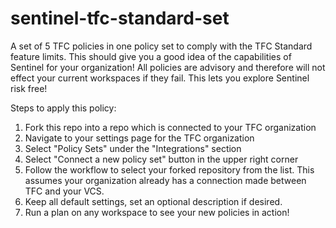 # sentinel-tfc-standard-set
A set of 5 TFC policies in one policy set to comply with the TFC Standard feature limits. This should give you a good idea of the capabilities of Sentinel for your organization! All policies are advisory and therefore will not effect your current workspaces if they fail. This lets you explore Sentinel risk free!

Steps to apply this policy:
1. Fork this repo into a repo which is connected to your TFC organization
2. Navigate to your settings page for the TFC organization
3. Select "Policy Sets" under the "Integrations" section
4. Select "Connect a new policy set" button in the upper right corner
5. Follow the workflow to select your forked repository from the list. This assumes your organization already has a connection made between TFC and your VCS. 
6. Keep all default settings, set an optional description if desired. 
7. Run a plan on any workspace to see your new policies in action!